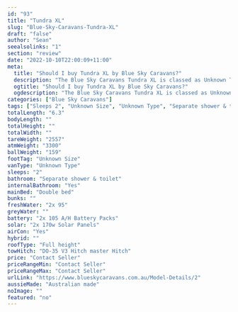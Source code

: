```yaml
---
id: "93"
title: "Tundra XL"
slug: "Blue-Sky-Caravans-Tundra-XL"
draft: "false"
author: "Sean"
seealsolinks: "1"
section: "review"
date: "2022-10-10T22:00:09+11:00"
meta:
  title: "Should I buy Tundra XL by Blue Sky Caravans?"
  description: "The Blue Sky Caravans Tundra XL is classed as Unknown Type, and sleeps 2 people. It is Australian made and comes in at Unknown Size. It generally has Separate shower & toilet."
  ogtitle: "Should I buy Tundra XL by Blue Sky Caravans?"
  ogdescription: "The Blue Sky Caravans Tundra XL is classed as Unknown Type, and sleeps 2 people. It is Australian made and comes in at Unknown Size. It generally has Separate shower & toilet."
categories: ["Blue Sky Caravans"]
tags: ["Sleeps 2", "Unknown Size", "Unknown Type", "Separate shower & toilet", "Full height", "Price Unknown", "Australian made"]
totalLength: "6.3"
bodyLength: ""
totalHeight: ""
totalWidth: ""
tareWeight: "2557"
atmWeight: "3300"
ballWeight: "159"
footTag: "Unknown Size"
vanType: "Unknown Type"
sleeps: "2"
bathroom: "Separate shower & toilet"
internalBathroom: "Yes"
mainBed: "Double bed"
bunks: ""
freshWater: "2x 95"
greyWater: ""
battery: "2x 105 A/H Battery Packs"
solar: "2x 170w Solar Panels"
airCon: "Yes"
hybrid: ""
roofType: "Full height"
towHitch: "DO-35 V3 Hitch master Hitch"
price: "Contact Seller"
priceRangeMin: "Contact Seller"
priceRangeMax: "Contact Seller"
urlLink: "https://www.blueskycaravans.com.au/Model-Details/2"
aussieMade: "Australian made"
noImage: ""
featured: "no"
---
```


